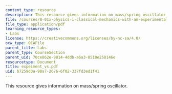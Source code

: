```yaml
---
content_type: resource
description: This resource gives information on mass/spring oscillator.
file: /courses/8-01x-physics-i-classical-mechanics-with-an-experimental-focus-fall-2002/b7259d3a90a726766f02337fd3ed1f41_expeiment_vs.pdf
file_type: application/pdf
learning_resource_types:
- Labs
license: https://creativecommons.org/licenses/by-nc-sa/4.0/
ocw_type: OCWFile
parent_title: Labs
parent_type: CourseSection
parent_uid: 70ce862e-9814-4ddb-a6a3-0510e258146e
resourcetype: Document
title: expeiment_vs.pdf
uid: b7259d3a-90a7-2676-6f02-337fd3ed1f41
---
```

This resource gives information on mass/spring oscillator.